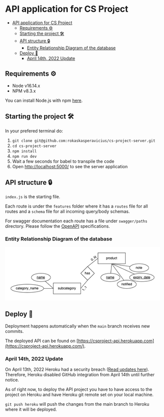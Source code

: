 # API application for CS Project

- [API application for CS Project](#api-application-for-cs-project)
  - [Requirements ⚙️](#requirements-️)
  - [Starting the project 🛠](#starting-the-project-)
  - [API structure 🔒](#api-structure-)
    - [Entity Relationship Diagram of the database](#entity-relationship-diagram-of-the-database)
  - [Deploy 🚀](#deploy-)
    - [April 14th, 2022 Update](#april-14th-2022-update)

## Requirements ⚙️

- Node v16.14.x
- NPM v8.3.x

You can install Node.js with npm [here](https://nodejs.org/download/release/v16.14.0/).

## Starting the project 🛠

In your prefered terminal do:

1. `git clone git@github.com:rokaskasperavicius/cs-project-server.git`
2. `cd cs-project-server`
3. `npm install`
4. `npm run dev`
5. Wait a few seconds for babel to transpile the code
6. Open [http://localhost:5000/](http://localhost:5000/) to see the server application

## API structure 🔒

`index.js` is the starting file.

Each route is under the `features` folder where it has a `routes` file for all routes and a `schema` file for all incoming query/body schemas.

For swagger documentation each route has a file under `swagger/paths` directory. Please follow the [OpenAPI](https://swagger.io/specification/) specifications.

### Entity Relationship Diagram of the database

![ER Diagram](public/ER.png?raw=true 'Title')

## Deploy 🚀

Deployment happens automatically when the `main` branch receives new commits.

The deployed API can be found on [https://csproject-api.herokuapp.com](https://csproject-api.herokuapp.com/).

### April 14th, 2022 Update

On April 13th, 2022 Heroku had a security breach ([Read updates here](https://status.heroku.com/incidents/2413)). Therefore, Heroku disabled GitHub integration from April 14th until further notice.

As of right now, to deploy the API project you have to have access to the project on Heroku and have Heroku git remote set on your local machine.

`git push heroku` will push the changes from the main branch to Heroku where it will be deployed.
